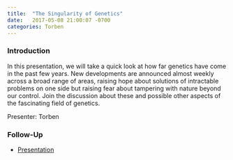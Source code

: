 ```yaml
---
title:  "The Singularity of Genetics"
date:   2017-05-08 21:00:07 -0700
categories: Torben
---
```


### Introduction

In this presentation, we will take a quick look at how far genetics have come in the past few years. New developments are announced almost weekly across a broad range of areas, raising hope about solutions of intractable problems on one side but raising fear about tampering with nature beyond our control.
Join the discussion about these and possible other aspects of the fascinating field of genetics.

Presenter: Torben

### Follow-Up

* [Presentation](/assets/present/singularity-of-genetics.pdf) 
